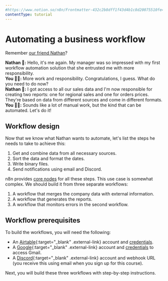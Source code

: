 ```yaml
---
#https://www.notion.so/n8n/Frontmatter-432c2b8dff1f43d4b1c8d20075510fe4
contentType: tutorial
---
```


# Automating a business workflow

Remember [our friend Nathan](/courses/level-one/chapter-3)?

**Nathan 🙋:** Hello, it's me again. My manager was so impressed with my first workflow automation solution that she entrusted me with more responsibility.<br/>
**You 👩‍🔧:** More work and responsibility. Congratulations, I guess. What do you need to do now?<br/>
**Nathan 🙋:** I got access to all our sales data and I'm now responsible for creating two reports: one for regional sales and one for orders prices. They're based on data from different sources and come in different formats.<br/>
**You 👩‍🔧:** Sounds like a lot of manual work, but the kind that can be automated. Let's do it!


## Workflow design

Now that we know what Nathan wants to automate, let's list the steps he needs to take to achieve this:

1. Get and combine data from all necessary sources.
2. Sort the data and format the dates.
3. Write binary files.
4. Send notifications using email and Discord.

n8n provides [core nodes](/integrations/builtin/node-types/#core-nodes) for all these steps. This use case is somewhat complex. We should build it from three separate workflows:

1. A workflow that merges the company data with external information.
2. A workflow that generates the reports.
3. A workflow that monitors errors in the second workflow.

## Workflow prerequisites

To build the workflows, you will need the following:

* An [Airtable](https://airtable.com/){:target="_blank" .external-link} account and [credentials](/integrations/builtin/credentials/airtable/).
* A [Google](https://www.google.com/account/about/){:target="_blank" .external-link} account and [credentials](/integrations/builtin/credentials/google/) to access Gmail.
* A [Discord](https://discord.com/){:target="_blank" .external-link} account and webhook URL (you receive this using email when you sign up for this course).

Next, you will build these three workflows with step-by-step instructions.
